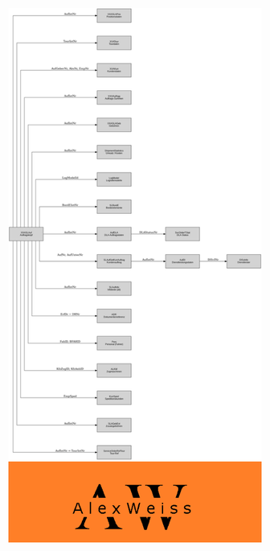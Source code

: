 ![SL Auf Recherche](https://github.com/weissalexey/WinSped-LisIn/blob/main/ERD_WinSped_Detail.png?raw=true)
![Header](https://github.com/weissalexey/weissalexey/blob/main/assets/Alex.png)
